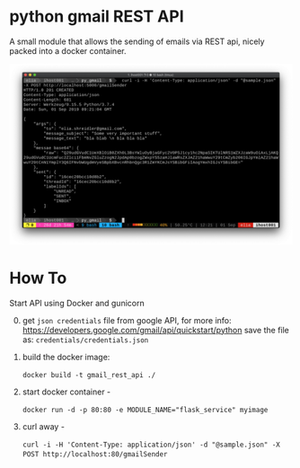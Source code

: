 # python gmail REST API
A small module that allows the sending of emails via REST api,
nicely packed into a docker container.


![](screenshot.png)

# How To

Start API using Docker and gunicorn

0. get `json credentials` file from google API,
for more info: https://developers.google.com/gmail/api/quickstart/python
save the file as: `credentials/credentials.json`
1. build the docker image:

    `docker build -t gmail_rest_api ./`
2. start docker container -

    `docker run -d -p 80:80 -e MODULE_NAME="flask_service" myimage`
3. curl away -

    `curl -i -H 'Content-Type: application/json' -d "@sample.json" -X POST http://localhost:80/gmailSender`
